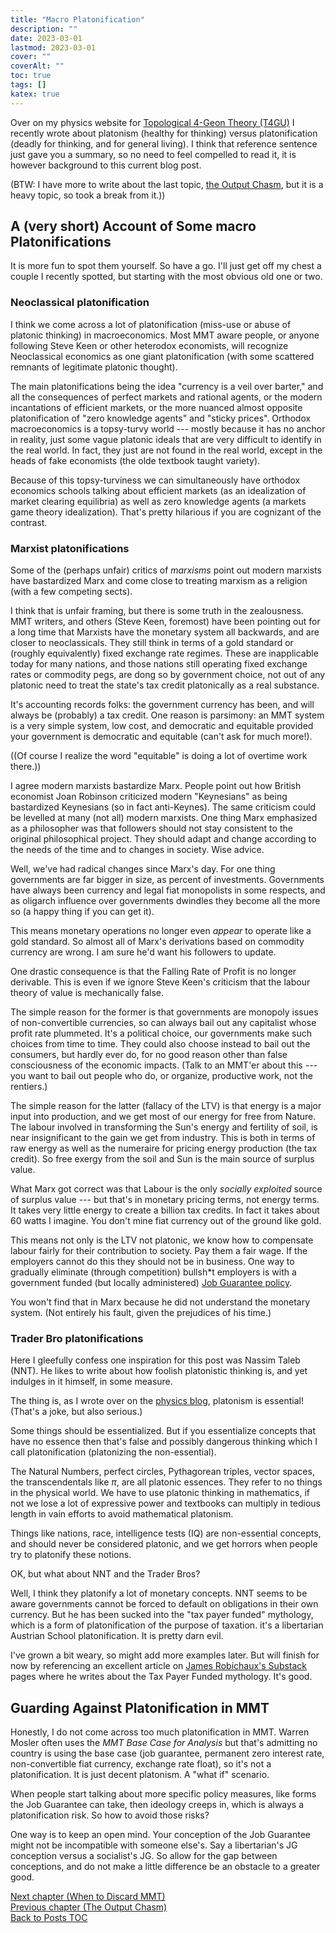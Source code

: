 ```yaml
---
title: "Macro Platonification"
description: ""
date: 2023-03-01
lastmod: 2023-03-01
cover: ""
coverAlt: ""
toc: true
tags: []
katex: true
---
```


Over on my physics website for 
[Topological 4-Geon Theory (T4GU)](https://t4gu.gitlab.io/t4gu/blog/18_plates_and_socks/) I recently wrote about 
platonism (healthy for thinking) versus platonification (deadly for thinking, and for 
general living). I think that reference sentence just gave you a summary, so no need 
to feel compelled to read it, it is however background to this current blog post.

(BTW: I have more to write about the last topic, [the Output Chasm](../21_outputchasm), but it is a heavy topic, so took a break from it.))

## A (very short) Account of Some macro Platonifications

It is more fun to spot them yourself. So have a go.  I'll just get off my chest a 
couple I recently spotted, but starting with the most obvious old one or two.

### Neoclassical platonification

I think we come across a lot of platonification (miss-use or abuse of platonic 
thinking) in macroeconomics. Most MMT aware people, or anyone following Steve Keen 
or other heterodox economists, will recognize Neoclassical economics as one giant 
platonification (with some scattered remnants of legitimate platonic thought).

The main platonifications being the idea "currency is a veil over barter," and all 
the consequences of perfect markets and rational agents, or the modern incantations 
of efficient markets, or the more nuanced almost opposite platonification of 
"zero knowledge agents" and "sticky prices". Orthodox macroeconomics is a topsy-turvy 
world --- mostly because it has no anchor in reality, just some vague platonic ideals 
that are very difficult to identify in the real world. In fact, they just are not 
found in the real world, except in the heads of fake economists (the olde textbook taught 
variety).

Because of this topsy-turviness we can simultaneously have orthodox economics schools 
talking about efficient markets (as an idealization of market clearing equilibria) 
as well as zero knowledge agents (a markets game theory idealization). That's pretty 
hilarious if you are cognizant of the contrast.


### Marxist platonifications

Some of the (perhaps unfair) critics of *marxisms* point out modern marxists have 
bastardized Marx and come close to treating marxism as a religion (with a few 
competing sects). 

I think that is unfair framing, but there is some truth in the zealousness. MMT 
writers, and others (Steve Keen, foremost) have been pointing out for a long time 
that Marxists have the monetary system all backwards, and are closer to 
neoclassicals.
They still think in terms of a gold standard or (roughly equivalently) fixed exchange 
rate regimes.  These are inapplicable today for many nations, and those nations still 
operating fixed exchange rates or commodity pegs, are dong so by government choice, 
not out of any platonic need to treat the state's tax credit platonically as a real 
substance.

It's accounting records folks: the government currency has been, and will always be 
(probably) a tax credit.  One reason is parsimony: an MMT system is a very simple 
system, low cost, and democratic and equitable provided your government is democratic 
and equitable (can't ask for much more!).  

((Of course I realize the word "equitable" is doing a lot of overtime work there.))

I agree modern marxists bastardize Marx. People point out how British economist Joan 
Robinson criticized modern "Keynesians" as being bastardized Keynesians (so in fact 
anti-Keynes).  The same criticism could be levelled at many (not all) modern 
marxists.  One thing Marx emphasized as a philosopher was that followers should not 
stay consistent to the original philosophical project. They should adapt and change 
according to the needs of the time and to changes in society. Wise advice.

Well, we've had radical changes since Marx's day. For one thing governments are far 
bigger in size, as percent of investments. Governments have always been currency and 
legal fiat monopolists in some respects, and as oligarch influence over governments 
dwindles they become all the more so (a happy thing if you can get it).

This means monetary operations no longer even *appear* to operate like a gold standard. 
So  almost all of Marx's derivations based on commodity currency are wrong. I am sure 
he'd want his followers to update.

One drastic consequence is that the Falling Rate of Profit is no longer derivable. 
This is even if we ignore Steve Keen's criticism that the labour theory of value is 
mechanically false.

The simple reason for the former is that governments are monopoly issues of 
non-convertible currencies, so can always bail out any capitalist whose profit rate 
plummeted. It's a political choice, our governments make such choices from time to 
time.
They could also choose instead to bail out the consumers, but hardly ever do, for no 
good reason other than false consciousness of the economic impacts. (Talk to an 
MMT'er about this --- you want to bail out people who do, or organize, productive 
work, not the rentiers.)

The simple reason for the latter (fallacy of the LTV) is that energy is a major input 
into production, and we get most of our energy for free from Nature. The labour 
involved in transforming the Sun's energy and fertility of soil, is near 
insignificant to the gain we get from industry. This is both in terms of raw energy 
as well as the numeraire for pricing energy production (the tax credit). So free 
exergy from the soil and Sun is the main source of surplus value.

What Marx got correct was that Labour is the only *socially exploited* source of 
surplus value --- but that's in monetary pricing terms, not energy terms. It takes 
very little energy to create a billion tax credits. In fact it takes about 60 watts I 
imagine. You don't mine fiat currency out of the ground like gold.

This means not only is the LTV not platonic, we know how to compensate labour fairly 
for their contribution to society. Pay them a fair wage. If the employers cannot do 
this they should not be in business. One way to gradually eliminate (through 
competition) bullsh*t employers is with a government funded (but locally 
administered) 
[Job Guarantee policy](https://pavlina-tcherneva.net/job-guarantee-faq/).

You won't find that in Marx because he did not understand the monetary system. 
(Not entirely his fault, given the prejudices of his time.)


### Trader Bro platonifications

Here I gleefully confess one inspiration for this post was Nassim Taleb (NNT). He 
likes to write about how foolish platonistic thinking is, and yet indulges in it 
himself, in some measure.

The thing is, as I wrote over on the 
[physics blog](https://t4gu.gitlab.io/t4gu/blog/18_plates_and_socks/),
platonism is essential!
(That's a joke, but also serious.)

Some things should be essentialized. But if you essentialize concepts that have 
no essence then that's false and possibly dangerous thinking which I call 
platonification (platonizing the non-essential).

The Natural Numbers, perfect circles, Pythagorean triples, vector spaces, the 
transcendentals like $\pi$, are all platonic essences. They refer to no things in the 
physical world.  We have to use platonic thinking in mathematics, if not we lose a 
lot of expressive power and textbooks can multiply in tedious length in vain efforts to 
avoid mathematical platonism. 

Things like nations, race, intelligence tests (IQ) are non-essential concepts, and should never be considered platonic, and we get horrors when people try to platonify these notions.

OK, but what about NNT and the Trader Bros?

Well, I think they platonify a lot of monetary concepts. NNT seems to be aware 
governments cannot be forced to default on obligations in their own currency. But he 
has been sucked into the "tax payer funded" mythology, which is a form of 
platonification of the purpose of taxation.  it's a libertarian Austrian School 
platonification. It is pretty darn evil.

I've grown a bit weary, so might add more examples later. But will finish for now by referencing an excellent article on [James Robichaux\'s Substack](https://jamesarobichaux.substack.com/p/the-tax-to-spend-myth-fuels-hatred) 
pages where he writes about the Tax Payer Funded mythology. It's good.


## Guarding Against Platonification in MMT

Honestly, I do not come across too much platonification in MMT.  Warren Mosler often 
uses the *MMT Base Case for Analysis* but that's admitting no country is using the base 
case (job guarantee, permanent zero interest rate, non-convertible fiat currency, 
exchange rate float), so it's not a platonification. It is just decent platonism. 
A "what if" scenario.

When people start talking about more specific policy measures, like forms the Job 
Guarantee can take, then ideology creeps in, which is always a platonification risk. So 
how to avoid those risks?

One way is to keep an open mind. Your conception of the Job Guarantee might not be 
incompatible with someone else's. Say a libertarian's JG conception versus a 
socialist's JG.  So allow for the gap between conceptions, and do not make a little 
difference be an obstacle to a greater good.


 
[Next chapter (When to Discard MMT)](../23_mmtfornow)    
[Previous chapter (The Output Chasm)](../21_outputchasm)  
[Back to Posts TOC](../)
